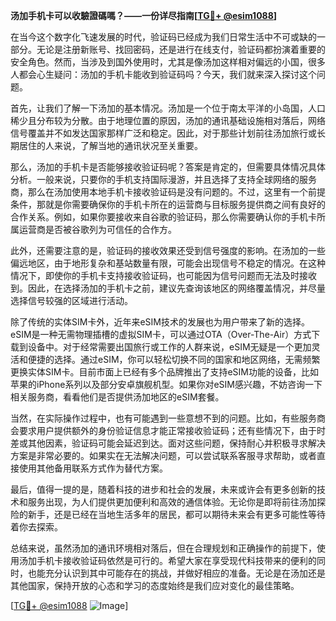 **汤加手机卡可以收驗證碼嗎？——一份详尽指南[[TG💪+ @esim1088](https://t.me/s/esim1088)]**

在当今这个数字化飞速发展的时代，验证码已经成为我们日常生活中不可或缺的一部分。无论是注册新账号、找回密码，还是进行在线支付，验证码都扮演着重要的安全角色。然而，当涉及到国外使用时，尤其是像汤加这样相对偏远的小国，很多人都会心生疑问：汤加的手机卡能收到验证码吗？今天，我们就来深入探讨这个问题。

首先，让我们了解一下汤加的基本情况。汤加是一个位于南太平洋的小岛国，人口稀少且分布较为分散。由于地理位置的原因，汤加的通讯基础设施相对落后，网络信号覆盖并不如发达国家那样广泛和稳定。因此，对于那些计划前往汤加旅行或长期居住的人来说，了解当地的通讯状况至关重要。

那么，汤加的手机卡是否能够接收验证码呢？答案是肯定的，但需要具体情况具体分析。一般来说，只要你的手机支持国际漫游，并且选择了支持全球网络的服务商，那么在汤加使用本地手机卡接收验证码是没有问题的。不过，这里有一个前提条件，那就是你需要确保你的手机卡所在的运营商与目标服务提供商之间有良好的合作关系。例如，如果你要接收来自谷歌的验证码，那么你需要确认你的手机卡所属运营商是否被谷歌列为可信任的合作方。

此外，还需要注意的是，验证码的接收效果还受到信号强度的影响。在汤加的一些偏远地区，由于地形复杂和基站数量有限，可能会出现信号不稳定的情况。在这种情况下，即使你的手机卡支持接收验证码，也可能因为信号问题而无法及时接收到。因此，在选择汤加的手机卡之前，建议先查询该地区的网络覆盖情况，并尽量选择信号较强的区域进行活动。

除了传统的实体SIM卡外，近年来eSIM技术的发展也为用户带来了新的选择。eSIM是一种无需物理插槽的虚拟SIM卡，可以通过OTA（Over-The-Air）方式下载到设备中。对于经常需要出国旅行或工作的人群来说，eSIM无疑是一个更加灵活和便捷的选择。通过eSIM，你可以轻松切换不同的国家和地区网络，无需频繁更换实体SIM卡。目前市面上已经有多个品牌推出了支持eSIM功能的设备，比如苹果的iPhone系列以及部分安卓旗舰机型。如果你对eSIM感兴趣，不妨咨询一下相关服务商，看看他们是否提供汤加地区的eSIM套餐。

当然，在实际操作过程中，也有可能遇到一些意想不到的问题。比如，有些服务商会要求用户提供额外的身份验证信息才能正常接收验证码；还有些情况下，由于时差或其他因素，验证码可能会延迟到达。面对这些问题，保持耐心并积极寻求解决方案是非常必要的。如果实在无法解决问题，可以尝试联系客服寻求帮助，或者直接使用其他备用联系方式作为替代方案。

最后，值得一提的是，随着科技的进步和社会的发展，未来或许会有更多创新的技术和服务出现，为人们提供更加便利和高效的通信体验。无论你是即将前往汤加探险的新手，还是已经在当地生活多年的居民，都可以期待未来会有更多可能性等待着你去探索。

总结来说，虽然汤加的通讯环境相对落后，但在合理规划和正确操作的前提下，使用汤加手机卡接收验证码依然是可行的。希望大家在享受现代科技带来的便利的同时，也能充分认识到其中可能存在的挑战，并做好相应的准备。无论是在汤加还是其他国家，保持开放的心态和学习的态度始终是我们应对变化的最佳策略。

[[TG💪+ @esim1088](https://t.me/s/esim1088) ![Image](https://i.postimg.cc/4NQfJmqS/Snipaste-2025-05-13-00-14-12.png)]